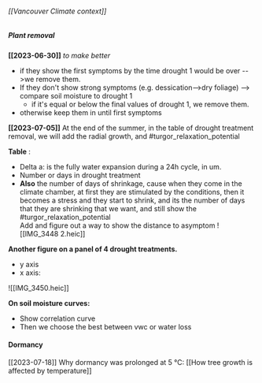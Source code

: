 ###### [[Vancouver Climate context]]


##### **Plant removal**
**[[2023-06-30]]**
*to make better*
- if they show the first symptoms by the time  drought 1 would be over -->we remove them. 
- If they don't show strong symptoms (e.g. dessication-->dry foliage) --> compare soil moisture to drought 1
	- if it's equal or below the final values of drought 1, we remove them.  
- otherwise keep them in until first symptoms 


**[[2023-07-05]]**
At the end of the summer, in the table of drought treatment removal, we will add the radial growth, and #turgor_relaxation_potential

**Table** :
- Delta a: is the fully water expansion during a 24h cycle, in um. 
- Number or days in drought treatment 
- **Also** the number of days of shrinkage, cause when they come in the climate chamber, at first they are stimulated by the conditions, then it becomes a stress and they start to shrink, and its the number of days that they are shrinking that we want, and still show the #turgor_relaxation_potential  
Add and figure out a way to show the distance to asymptom
![[IMG_3448 2.heic]]

**Another figure on a panel of 4 drought treatments.**
- y axis 
- x axis: 

![[IMG_3450.heic]]

**On soil moisture curves:**
- Show correlation curve
- Then we choose the best between vwc or water loss

#### Dormancy
[[2023-07-18]]
Why dormancy was prolonged at 5 °C: [[How tree growth is affected by temperature]] 